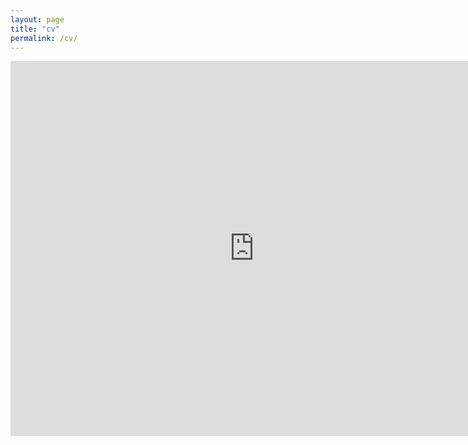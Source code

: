 ```yaml
---
layout: page
title: "cv"
permalink: /cv/
---
```


<embed src="https://drive.google.com/viewerng/
viewer?embedded=true&url=http://courtneyannjimenez.github.io/docs/CV_Jimenez.pdf" width="780" height="600">
